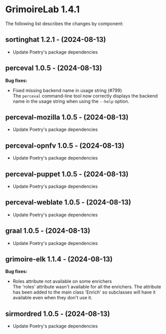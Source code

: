 # GrimoireLab 1.4.1
The following list describes the changes by component:



  ## sortinghat 1.2.1 - (2024-08-13)
  
  * Update Poetry's package dependencies


## perceval 1.0.5 - (2024-08-13)

**Bug fixes:**

 * Fixed missing backend name in usage string (#799)\
   The `perceval` command-line tool now correctly displays the backend
   name in the usage string when using the `--help` option.

  ## perceval-mozilla 1.0.5 - (2024-08-13)
  
  * Update Poetry's package dependencies
  ## perceval-opnfv 1.0.5 - (2024-08-13)
  
  * Update Poetry's package dependencies
  ## perceval-puppet 1.0.5 - (2024-08-13)
  
  * Update Poetry's package dependencies
  ## perceval-weblate 1.0.5 - (2024-08-13)
  
  * Update Poetry's package dependencies
  ## graal 1.0.5 - (2024-08-13)
  
  * Update Poetry's package dependencies
## grimoire-elk 1.1.4 - (2024-08-13)

**Bug fixes:**

 * Roles attribute not available on some enrichers\
   The 'roles' attribute wasn't available for all the enrichers. The
   attribute has been added to the main class 'Enrich' so subclasses will
   have it available even when they don't use it.

  ## sirmordred 1.0.5 - (2024-08-13)
  
  * Update Poetry's package dependencies
